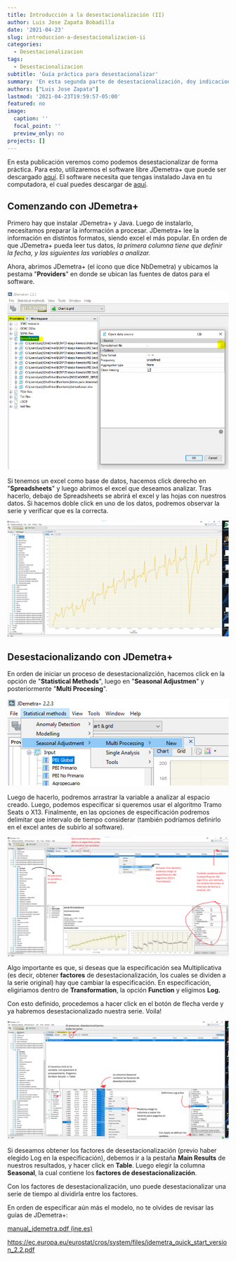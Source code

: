 ```yaml
---
title: Introducción a la desestacionalización (II)
author: Luis Jose Zapata Bobadilla
date: '2021-04-23'
slug: introduccion-a-desestacionalizacion-ii
categories:
  - Desestacionalizacion
tags:
  - Desestacionalizacion
subtitle: 'Guía práctica para desestacionalizar'
summary: 'En esta segunda parte de desestacionalización, doy indicaciones prácticas para realizar una desestacionalización'
authors: ["Luis Jose Zapata"]
lastmod: '2021-04-23T19:59:57-05:00'
featured: no
image:
  caption: ''
  focal_point: ''
  preview_only: no
projects: []
---
```


En esta publicación veremos como podemos desestacionalizar de forma práctica. Para esto, utilizaremos el software libre JDemetra+ que puede ser descargado [aquí](https://github.com/jdemetra/jdemetra-app/releases/tag/v2.2.3). El software necesita que tengas instalado Java en tu computadora, el cual puedes descargar de [aquí](https://www.java.com/es/download/ie_manual.jsp).

## Comenzando con JDemetra+

Primero hay que instalar JDemetra+ y Java. Luego de instalarlo, necesitamos preparar la información a procesar. JDemetra+ lee la información en distintos formatos, siendo excel el más popular. En orden de que JDemetra+ pueda leer tus datos, *la primera columna tiene que definir la fecha, y las siguientes las variables a analizar.*

Ahora, abrimos JDemetra+ (el ícono que dice NbDemetra) y ubicamos la pestama "**Providers**" en donde se ubican las fuentes de datos para el software.

![](imagen1.PNG "Providers")

Si tenemos un excel como base de datos, hacemos click derecho en "**Spreadsheets**" y luego abrimos el excel que deseamos analizar. Tras hacerlo, debajo de Spreadsheets se abrirá el excel y las hojas con nuestros datos. Si hacemos doble click en uno de los datos, podremos observar la serie y verificar que es la correcta.

![](imagen2.png "Verificando datos")

## Desestacionalizando con JDemetra+

En orden de iniciar un proceso de desestacionalizción, hacemos click en la opción de "**Statistical Methods**", luego en "**Seasonal Adjustmen**" y posteriormente "**Multi Procesing**".

![](imagen3.png "New Process")

Luego de hacerlo, podremos arrastrar la variable a analizar al espacio creado. Luego, podemos especificar si queremos usar el algoritmo Tramo Seats o X13. Finalmente, en las opciones de especificación podremos delimitar que intervalo de tiempo considerar (también podríamos definirlo en el excel antes de subirlo al software).

![](imagen4.png "Desestacionalizando")

Algo importante es que, si deseas que la especificación sea Multiplicativa (es decir, obtener **factores** de desestacionalización, los cuales se dividen a la serie original) hay que cambiar la especificación. En especificación, eligiriamos dentro de **Transformation**, la opción **Function** y eligimos **Log.**

Con esto definido, procedemos a hacer click en el botón de flecha verde y ya habremos desestacionalizado nuestra serie. Voila!

![](imagen5.png "Desestacionalización")

Si deseamos obtener los factores de desestacionalización (previo haber elegido Log en la especificación), debemos ir a la pestaña **Main Results** de nuestros resultados, y hacer click en **Table**. Luego elegir la columna **Seasonal**, la cual contiene los **factores de desestacionalización**.

Con los factores de desestacionalización, uno puede desestacionalizar una serie de tiempo al dividirla entre los factores.

En orden de especificar aún más el modelo, no te olvides de revisar las guías de JDemetra+:

[manual_jdemetra.pdf (ine.es)](https://www.ine.es/clasifi/manual_jdemetra.pdf)

<https://ec.europa.eu/eurostat/cros/system/files/jdemetra_quick_start_version_2.2.pdf>
